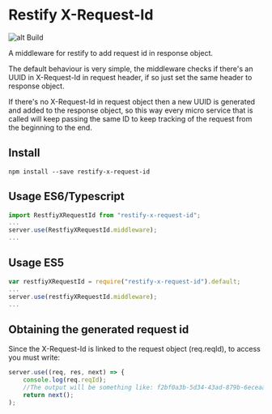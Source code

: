 # Restify X-Request-Id
![alt Build](https://travis-ci.org/leandrocurioso/restify-x-request-id.svg?branch=master)

A middleware for restify to add request id in response object.

The default behaviour is very simple, the middleware checks if there's an UUID in X-Request-Id in request header, if so just set the same header to response object.

If there's no X-Request-Id in request object then a new UUID is generated and added to the response object, so this way every micro service that is called will keep passing the same ID to keep tracking of the request from the beginning to the end.

## Install

```console
npm install --save restify-x-request-id
```

## Usage ES6/Typescript

```javascript
import RestfiyXRequestId from "restify-x-request-id";
...
server.use(RestfiyXRequestId.middleware);
...
```

## Usage ES5

```javascript
var restfiyXRequestId = require("restify-x-request-id").default;
...
server.use(restfiyXRequestId.middleware);
...
```

## Obtaining the generated request id

Since the X-Request-Id is linked to the request object (req.reqId), to access you must write:

```javascript
server.use((req, res, next) => {
    console.log(req.reqId);
    //The output will be something like: f2bf0a3b-5d34-43ad-879b-6eceaa0b089e
    return next();
);
```
